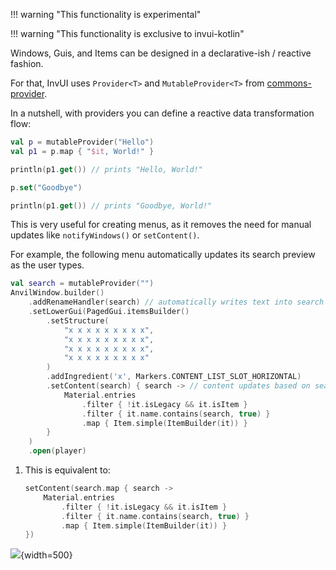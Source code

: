!!! warning "This functionality is experimental"

!!! warning "This functionality is exclusive to invui-kotlin"

Windows, Guis, and Items can be designed in a declarative-ish / reactive fashion.

For that, InvUI uses `Provider<T>` and `MutableProvider<T>` from [commons-provider](https://commons.dokka.xenondevs.xyz/commons-provider/xyz.xenondevs.commons.provider/index.html).

In a nutshell, with providers you can define a reactive data transformation flow:

```kotlin
val p = mutableProvider("Hello")
val p1 = p.map { "$it, World!" }

println(p1.get()) // prints "Hello, World!"

p.set("Goodbye")

println(p1.get()) // prints "Goodbye, World!"
```

This is very useful for creating menus, as it removes the need for manual updates like `notifyWindows()` or `setContent()`.

For example, the following menu automatically updates its search preview as the user types.

```kotlin
val search = mutableProvider("")
AnvilWindow.builder()
    .addRenameHandler(search) // automatically writes text into search provider
    .setLowerGui(PagedGui.itemsBuilder()
        .setStructure(
            "x x x x x x x x x",
            "x x x x x x x x x",
            "x x x x x x x x x",
            "x x x x x x x x x"
        )
        .addIngredient('x', Markers.CONTENT_LIST_SLOT_HORIZONTAL)
        .setContent(search) { search -> // content updates based on search provider (1)
            Material.entries
                .filter { !it.isLegacy && it.isItem }
                .filter { it.name.contains(search, true) }
                .map { Item.simple(ItemBuilder(it)) }
        }
    )
    .open(player)
```

1. This is equivalent to:
    ```kotlin
    setContent(search.map { search ->
        Material.entries
            .filter { !it.isLegacy && it.isItem }
            .filter { it.name.contains(search, true) }
            .map { Item.simple(ItemBuilder(it)) }
    })
    ```

![](assets/img/window/anvil_search.gif){width=500}